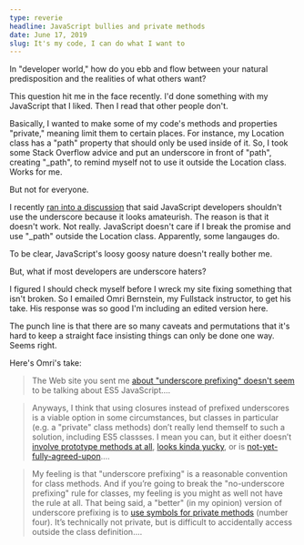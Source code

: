 ```yaml
---
type: reverie
headline: JavaScript bullies and private methods
date: June 17, 2019
slug: It's my code, I can do what I want to
---
```


In "developer world," how do you ebb and flow between your natural predisposition and the realities of what others want?

This question hit me in the face recently. I'd done something with my JavaScript that I liked. Then I read that other people don't. 

Basically, I wanted to make some of my code's methods and properties "private," meaning limit them to certain places. For instance, my Location class has a "path" property that should only be used inside of it. So, I took some Stack Overflow advice and put an underscore in front of "path", creating "_path", to remind myself not to use it outside the Location class. Works for me.

But not for everyone. 

I recently [ran into a discussion](https://www.crockford.com/code.html) that said JavaScript developers shouldn't use the underscore because it looks amateurish. The reason is that it doesn't work. Not really. JavaScript doesn't care if I break the promise and use "_path" outside the Location class. Apparently, some langauges do.

To be clear, JavaScript's loosy goosy nature doesn't really bother me.

But, what if most developers are underscore haters? 

I figured I should check myself before I wreck my site fixing something that isn't broken. So I emailed Omri Bernstein, my Fullstack instructor, to get his take. His response was so good I'm including an edited version here. 

The punch line is that there are so many caveats and permutations that it's hard to keep a straight face insisting things can only be done one way. Seems right.

Here's Omri's take:

>The Web site you sent me [about "underscore prefixing" doesn't seem](https://www.crockford.com/code.html) to be talking about ES5 JavaScript....

>Anyways, I think that using closures instead of prefixed underscores is a viable option in some circumstances, but classes in particular (e.g. a "private" class methods) don’t really lend themself to such a solution, including ES5 classses. I mean you can, but it either doesn’t [involve prototype methods at all](https://stackoverflow.com/a/55637), [looks kinda yucky](https://modernweb.com/private-variables-in-javascript-with-es6-weakmaps/), or is [not-yet-fully-agreed-upon](https://github.com/tc39/proposal-private-methods)....

>My feeling is that "underscore prefixing" is a reasonable convention for class methods. And if you’re going to break the "no-underscore prefixing" rule for classes, my feeling is you might as well not have the rule at all. That being said, a "better" (in my opinion) version of underscore prefixing is to [use symbols for private methods](http://2ality.com/2016/01/private-data-classes.html) (number four). It’s technically not private, but is difficult to accidentally access outside the class definition....